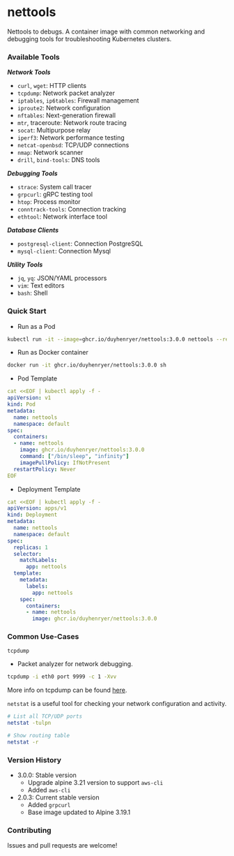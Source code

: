 # nettools
Nettools to debugs. A container image with common networking and debugging tools for troubleshooting Kubernetes clusters.

### Available Tools
***Network Tools***

- `curl`, `wget`: HTTP clients
- `tcpdump`: Network packet analyzer
- `iptables`, `ip6tables`: Firewall management
- `iproute2`: Network configuration
- `nftables`: Next-generation firewall
- `mtr`, traceroute: Network route tracing
- `socat`: Multipurpose relay
- `iperf3`: Network performance testing
- `netcat-openbsd`: TCP/UDP connections
- `nmap`: Network scanner
- `drill`, `bind-tools`: DNS tools

***Debugging Tools***
- `strace`: System call tracer
- `grpcurl`: gRPC testing tool
- `htop`: Process monitor
- `conntrack-tools`: Connection tracking
- `ethtool`: Network interface tool

***Database Clients***
- `postgresql-client`: Connection PostgreSQL
- `mysql-client`: Connection Mysql

***Utility Tools***
- `jq`, `yq`: JSON/YAML processors
- `vim`: Text editors
- `bash`: Shell

### Quick Start
- Run as a Pod
```sh
kubectl run -it --image=ghcr.io/duyhenryer/nettools:3.0.0 nettools --restart=Never -n default
```
- Run as Docker container
```sh
docker run -it ghcr.io/duyhenryer/nettools:3.0.0 sh
```
- Pod Template
```yaml
cat <<EOF | kubectl apply -f -
apiVersion: v1
kind: Pod
metadata:
  name: nettools
  namespace: default
spec:
  containers:
  - name: nettools
    image: ghcr.io/duyhenryer/nettools:3.0.0
    command: ["/bin/sleep", "infinity"]
    imagePullPolicy: IfNotPresent
  restartPolicy: Never
EOF

```
- Deployment Template
```yaml
cat <<EOF | kubectl apply -f -
apiVersion: apps/v1
kind: Deployment
metadata:
  name: nettools
  namespace: default
spec:
  replicas: 1
  selector:
    matchLabels:
      app: nettools
  template:
    metadata:
      labels:
        app: nettools
    spec:
      containers:
      - name: nettools
        image: ghcr.io/duyhenryer/nettools:3.0.0

```
### Common Use-Cases

`tcpdump`
- Packet analyzer for network debugging.

```sh
tcpdump -i eth0 port 9999 -c 1 -Xvv
```
More info on tcpdump can be found [here](http://www.tcpdump.org/tcpdump_man.html).

`netstat` is a useful tool for checking your network configuration and activity.
```sh
# List all TCP/UDP ports
netstat -tulpn

# Show routing table
netstat -r
```
### Version History
- 3.0.0: Stable version
  - Upgrade alpine 3.21 version  to  support `aws-cli`
  - Added `aws-cli`
- 2.0.3: Current stable version
  - Added `grpcurl`
  - Base image updated to Alpine 3.19.1

### Contributing
Issues and pull requests are welcome!
